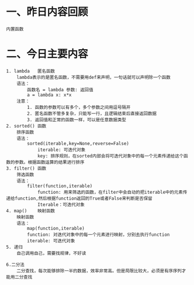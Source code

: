 # 一、昨日内容回顾
    内置函数
# 二、今日主要内容
    1. lambda   匿名函数
        lambda表示的是匿名函数，不需要用def来声明，一句话就可以声明除一个函数
        语法：
            函数名 = lambda 参数: 返回值
            a = lambda x: x*x
        注意：
            1. 函数的参数可以有多个，多个参数之间用逗号隔开
            2. 匿名函数不管多复杂，只能写一行，且逻辑结束后直接返回数据
            3. 返回值和正常的函数一样，可以是任意数据类型
    2. sorted() 函数
        排序函数
        语法：
            sorted(iterable,key=None,reverse=False)
                iterable: 可迭代对象
                key: 排序规则，在sorted内部会将可迭代对象中的每一个元素传递给这个函数的参数。根据函数运算的结果进行排序
    3. filter() 函数
        筛选函数
        语法：
            filter(function,iterable)
                function: 用来筛选的函数，在filter中会自动的把iterable中的元素传递给function,然后根据function返回的True或者False来判断是否保留
                Iterable：可迭代对象
    4. map()    映射函数
        映射函数
        语法：
            map(function,iterable)
            function: 对迭代对象中的每一个元素进行映射，分别去执行function
            iterable: 可迭代对象
    5. 递归
        自己调用自己，需要找规律，不好读
    
    6.二分法
        二分查找，每次能够排除一半的数据，效率非常高。但是局限比较大，必须是有序序列才能用二分查找
        